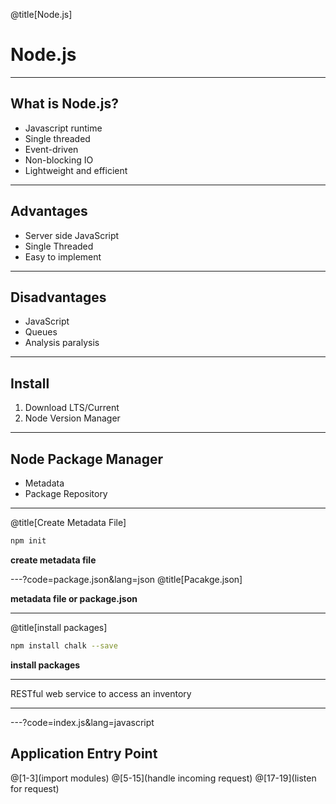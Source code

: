 @title[Node.js]
# Node.js

---

## What is Node.js?

- Javascript runtime
- Single threaded
- Event-driven
- Non-blocking IO
- Lightweight and efficient

---

## Advantages

- Server side JavaScript
- Single Threaded
- Easy to implement

---

## Disadvantages

* JavaScript
* Queues
* Analysis paralysis

---

## Install
1. Download LTS/Current
1. Node Version Manager

---

## Node Package Manager
- Metadata
- Package Repository

---
@title[Create Metadata File]
```bash
npm init
```
**create metadata file**

---?code=package.json&lang=json
@title[Pacakge.json]

**metadata file or package.json**

---
@title[install packages]
```bash
npm install chalk --save
```
**install packages**

---

RESTful web service to access an inventory

---

---?code=index.js&lang=javascript
## Application Entry Point
@[1-3](import modules)
@[5-15](handle incoming request)
@[17-19](listen for request)






